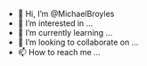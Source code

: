 - 👋 Hi, I’m @MichaelBroyles
- 👀 I’m interested in ...
- 🌱 I’m currently learning ...
- 💞️ I’m looking to collaborate on ...
- 📫 How to reach me ...

<!---
MichaelBroyles/MichaelBroyles is a ✨ special ✨ repository because its `README.md` (this file) appears on your GitHub profile.
You can click the Preview link to take a look at your changes.
--->
